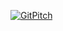 [![GitPitch](https://gitpitch.com/assets/badge.svg)](https://gitpitch.com/tbpgr/gitpitch-test/master?grs=github&t=white)

